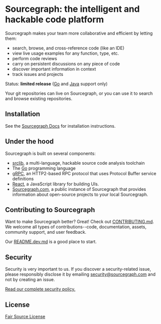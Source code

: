 # Sourcegraph: the intelligent and hackable code platform

Sourcegraph makes your team more collaborative and efficient by
letting them:

* search, browse, and cross-reference code (like an IDE)
* view live usage examples for any function, type, etc.
* perform code reviews
* carry on persistent discussions on any piece of code
* discover important information in context
* track issues and projects

Status: **limited release** ([Go](https://golang.org) and [Java](http://docs.oracle.com/javase/8/)
support only)

Your git repositories can live on Sourcegraph, or you can use it to
search and browse existing repositories.

## Installation

See the [Sourcegraph Docs](https://src.sourcegraph.com/sourcegraph/.docs)
for installation instructions.

## Under the hood

Sourcegraph is built on several components:

* [srclib](https://srclib.org), a multi-language, hackable source code
  analysis toolchain
* The [Go](http://golang.org) programming language
* [gRPC](http://grpc.io), an HTTP2-based RPC protocol that uses
  Protocol Buffer service definitions
* [React](https://facebook.github.io/react/), a JavaScript library for
  building UIs.
* [Sourcegraph.com](https://sourcegraph.com), a public instance of
  Sourcegraph that provides information about open-source projects to
  your local Sourcegraph.

## Contributing to Sourcegraph

Want to make Sourcegraph better? Great! Check out
[CONTRIBUTING.md](CONTRIBUTING.md). We welcome all types of
contributions--code, documentation, assets, community support, and
user feedback.

Our [README.dev.md](README.dev.md) is a good place to start.

## Security

Security is very important to us. If you discover a security-related
issue, please responsibly disclose it by emailing
security@sourcegraph.com and not by creating an issue.

[Read our complete security policy.](https://sourcegraph.com/security)

## License

[Fair Source License](https://fair.io)
